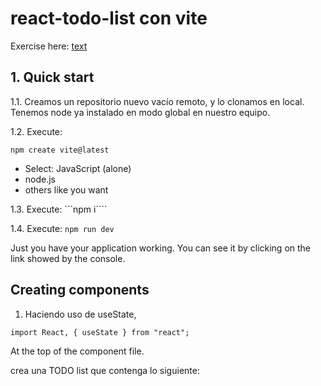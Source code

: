 # react-todo-list con vite

Exercise here: 
[text](https://github.com/TheBridge-FullStackDeveloper/temario_fullstack_FT_feb24_MAD/blob/main/teoria/react/clase27.md)

## 1. Quick start

1.1. Creamos un repositorio nuevo vacío remoto, y lo clonamos en local. Tenemos node ya instalado en modo global en nuestro equipo.

1.2. Execute: 

```
npm create vite@latest
```
- Select: JavaScript (alone)
- node.js
- others like you want

1.3. Execute: 
```npm i````

1.4. Execute: 
```npm run dev```

Just you have your application working. You can see it by clicking on the link showed by the console.

## Creating components

1. Haciendo uso de useState, 

```import React, { useState } from "react";```

At the top of the component file.

crea una TODO list que contenga lo siguiente:



